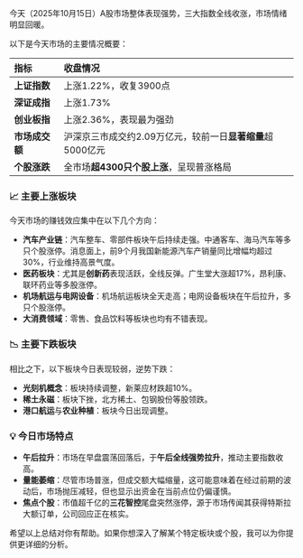 今天（2025年10月15日）A股市场整体表现强势，三大指数全线收涨，市场情绪明显回暖。

以下是今天市场的主要情况概要：

| **指标** | **收盘情况** |
| :--- | :--- |
| **上证指数** | 上涨1.22%，收复3900点 |
| **深证成指** | 上涨1.73% |
| **创业板指** | 上涨2.36%，表现最为强劲 |
| **市场成交额** | 沪深京三市成交约2.09万亿元，较前一日**显著缩量**超5000亿元 |
| **个股涨跌** | 全市场**超4300只个股上涨**，呈现普涨格局 |

### 📈 主要上涨板块

今天市场的赚钱效应集中在以下几个方向：

- **汽车产业链**：汽车整车、零部件板块午后持续走强。中通客车、海马汽车等多只个股涨停。消息面上，前9个月我国新能源汽车产销量同比增幅均超过30%，行业维持高景气度。
- **医药板块**：尤其是**创新药**表现活跃，全线反弹。广生堂大涨超17%，昂利康、联环药业等多股涨停。
- **机场航运与电网设备**：机场航运板块全天走高；电网设备板块在午后拉升，多只个股涨停。
- **大消费领域**：零售、食品饮料等板块也均有不错表现。

### 📉 主要下跌板块

相比之下，以下板块今日表现较弱，逆势下跌：

- **光刻机概念**：板块持续调整，新莱应材跌超10%。
- **稀土永磁**：板块下挫，北方稀土、包钢股份等股领跌。
- **港口航运**与**农业种植**：板块今日出现调整。

### 💡 今日市场特点

- **午后拉升**：市场在早盘震荡回落后，于**午后全线强势拉升**，推动主要指数收高。
- **量能萎缩**：尽管市场普涨，但成交额大幅缩量，这可能意味着在经过前期的波动后，市场抛压减轻，但也显示出资金在当前点位仍偏谨慎。
- **焦点个股**：市值超千亿的**三花智控**尾盘突然涨停，源于市场传闻其获得特斯拉大额订单，公司回应正在核实。

希望以上总结对你有帮助。如果你想深入了解某个特定板块或个股，我可以为你提供更详细的分析。